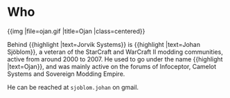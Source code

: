 # Who

{{img |file=ojan.gif |title=Ojan |class=centered}}

Behind {{highlight |text=Jorvik Systems}} is {{highlight |text=Johan Sjöblom}}, a veteran of the StarCraft and WarCraft II modding communities, active from around 2000 to 2007. He used to go under the name {{highlight |text=Ojan}}, and was mainly active on the forums of Infoceptor, Camelot Systems and Sovereign Modding Empire.

He can be reached at `sjoblom.johan` on gmail.
